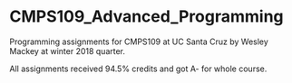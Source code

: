 # CMPS109_Advanced_Programming
Programming assignments for CMPS109 at UC Santa Cruz by Wesley Mackey at winter 2018 quarter. 

All assignments received 94.5% credits and got A- for whole course. 
